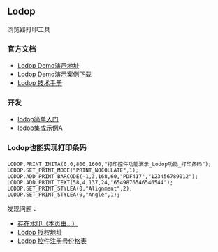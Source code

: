 ## Lodop
浏览器打印工具

### 官方文档

- [Lodop Demo演示地址](http://www.lodop.net/LodopDemo.html)
- [Lodop Demo演示案例下载](http://demo.c-lodop.com:8000/Lodop6.226_Clodop4.104.zip)
- [Lodop 技术手册](http://www.lodop.net/download.html)

### 开发
- [lodop简单入门](https://www.cnblogs.com/wangning528/p/10089599.html)
- [lodop集成示例A](https://www.cnblogs.com/yinhuaboke/p/6670072.html)


### Lodop也能实现打印条码
```shell script
LODOP.PRINT_INITA(0,0,800,1600,"打印控件功能演示_Lodop功能_打印条码");
LODOP.SET_PRINT_MODE("PRINT_NOCOLLATE",1);
LODOP.ADD_PRINT_BARCODE(-1,3,168,60,"PDF417","123456789012");
LODOP.ADD_PRINT_TEXT(58,4,137,24,"6549876546546544");
LODOP.SET_PRINT_STYLEA(0,"Alignment",2);
LODOP.SET_PRINT_STYLEA(0,"Angle",1);
```
发现问题：
- [存在水印（本页由...）](http://www.c-lodop.com/Lodop_note.html)
- [Lodop 授权地址](http://192.168.1.95:8000/c_mlicenset)
- [Lodop 控件注册号价格表](http://www.c-lodop.com/Lodop_Lic.html)













